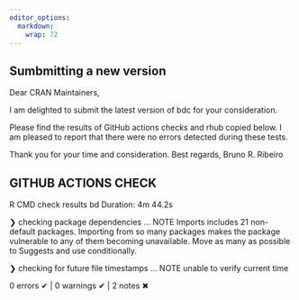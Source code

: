 ```yaml
---
editor_options: 
  markdown: 
    wrap: 72
---
```


## Sumbmitting a new version

Dear CRAN Maintainers,

I am delighted to submit the latest version of bdc for your consideration.

Please find the results of GitHub actions checks and rhub copied below. I am pleased to report that there were no errors detected during these tests.

Thank you for your time and consideration.
Best regards,
Bruno R. Ribeiro


## GITHUB ACTIONS CHECK

 R CMD check results  bd
Duration: 4m 44.2s

❯ checking package dependencies ... NOTE
  Imports includes 21 non-default packages.
  Importing from so many packages makes the package vulnerable to any of
  them becoming unavailable.  Move as many as possible to Suggests and
  use conditionally.

❯ checking for future file timestamps ... NOTE
  unable to verify current time

0 errors ✔ | 0 warnings ✔ | 2 notes ✖

